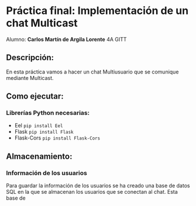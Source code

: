 # Práctica final: Implementación de un chat Multicast

Alumno: **Carlos Martín de Argila Lorente** 4A GITT

## Descripción:

En esta práctica vamos a hacer un chat Multiusuario que se comunique mediante Multicast. 

## Como ejecutar:

### Librerías Python necesarias:
- Eel ``pip install Eel``
- Flask ``pip install Flask``
- Flask-Cors ``pip install Flask-Cors``



## Almacenamiento:

### Información de los usuarios
Para guardar la información de los usuarios se ha creado una base de datos SQL en la que se almacenan los usuarios que se conectan al chat. Esta base de 

